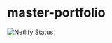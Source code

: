 # master-portfolio



[![Netlify Status](https://api.netlify.com/api/v1/badges/5acca146-4d72-4c64-baf4-2132d6d01687/deploy-status)](https://app.netlify.com/sites/friendly-kepler-3059d2/deploys)
